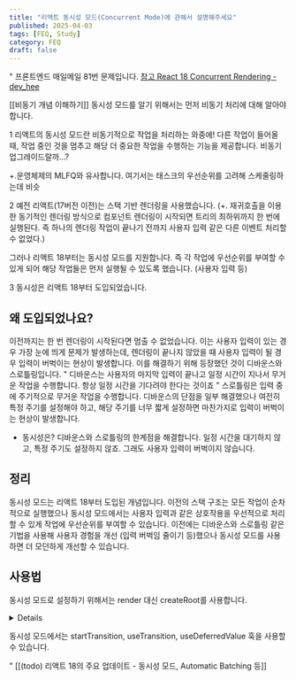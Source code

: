 ```yaml
---
title: "리액트 동시성 모드(Concurrent Mode)에 관해서 설명해주세요"
published: 2025-04-03
tags: [FEQ, Study]
category: FEQ
draft: false
---
```

" 프론트엔드 매일메일 81번 문제입니다. [참고 React 18 Concurrent Rendering - dev_hee](https://velog.io/@heelieben/React-18-Concurrent-Rendering)

[[비동기 개념 이해하기]]
동시성 모드를 알기 위해서는 먼저 비동기 처리에 대해 알아야 합니다.

1
리액트의 동시성 모드란 비동기적으로 작업을 처리하는 와중에!
다른 작업이 들어올 때, 작업 중인 것을 멈추고 해당 더 중요한 작업을 수행하는 기능을 제공합니다.
비동기 업그레이드랄까...?

+.운영체제의 MLFQ와 유사합니다. 여기서는 태스크의 우선순위를 고려해 스케줄링하는데 비슷

2
예전 리액트(17버전 이전)는 스택 기반 렌더링을 사용했습니다.
(+. 재귀호출을 이용한 동기적인 렌더링 방식으로 컴포넌트 렌더링이 시작되면 트리의 최하위까지 한 번에 실행된다. 즉 하나의 렌더링 작업이 끝나기 전까지 사용자 입력 같은 다른 이벤트 처리할 수 없었다.)

그러나 리액트 18부터는 동시성 모드를 지원합니다. 즉 각 작업에 우선순위를 부여할 수 있게 되어 해당 작업들은 먼저 실행될 수 있도록 했습니다. (사용자 입력 등)

3
동시성은 리액트 18부터 도입되었습니다. 
## 왜 도입되었나요?
이전까지는 한 번 렌더링이 시작된다면 멈출 수 없었습니다. 이는 사용자 입력이 있는 경우 가장 눈에 띄게 문제가 발생하는데, 렌더링이 끝나지 않았을 때 사용자 입력이 될 경우 입력이 버벅이는 현상이 발생합니다.
이를 해결하기 위해 등장했던 것이 디바운스와 스로틀링입니다.
" 디바운스는 사용자의 마지막 입력이 끝나고 일정 시간이 지나서 무거운 작업을 수행합니다. 항상 일정 시간을 기다려야 한다는 것이죠
" 스로틀링은 입력 중에 주기적으로 무거운 작업을 수행합니다. 디바운스의 단점을 일부 해결했으나 여전히 특정 주기를 설정해야 하고, 해당 주기를 너무 짧게 설정하면 마찬가지로 입력이 버벅이는 현상이 발생합니다.

- 동시성은? 디바운스와 스로틀링의 한계점을 해결합니다. 일정 시간을 대기하지 않고, 특정 주기도 설정하지 않죠. 그래도 사용자 입력이 버벅이지 않습니다.
## 정리
동시성 모드는 리액트 18부터 도입된 개념입니다. 이전의 스택 구조는 모든 작업이 순차적으로 실행했으나 동시성 모드에서는 사용자 입력과 같은 상호작용을 우선적으로 처리할 수 있게 작업에 우선순위를 부여할 수  있습니다. 이전에는 디바운스와 스로틀링 같은 기법을 사용해 사용자 경험을 개선 (입력 버벅임 줄이기 등)했으나 동시성 모드를 사용하면 더 모던하게 개선할 수 있습니다.

## 사용법
동시성 모드로 설정하기 위해서는 render 대신 createRoot를 사용합니다.
<details>
```javascript
// 기존 리액트 18 이전
import ReactDOM from 'react-dom';
import App from 'App';

const container = document.getElementById('app'); 

ReactDOM.render(<App />, container);

```
```javascript
// 리액트 18
import ReactDOM from 'react-dom';
import App from 'App'; 

const container = document.getElementById('app'); 

// 루트를 생성합니다.
const root = ReactDOM.createRoot(container); 

// 루트를 통해 앱을 렌더 합니다.
root.render(<App />);
```
기본적으로 CRA(create-react-app) 으로 생성하게 되면 createRoot를 사용했습니다만 2025년 2월 14일부터 CRA의 공식 지원이 중단되었습니다.

</details>

동시성 모드에서는 startTransition, useTransition, useDeferredValue 훅을 사용할 수 있습니다.


" [[(todo) 리액트 18의 주요 업데이트 - 동시성 모드, Automatic Batching 등]]